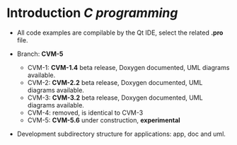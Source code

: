 # Introduction *C programming*

- All code examples are compilable by the Qt IDE, select the related **.pro** file.
- Branch: **CVM-5**
  
  - CVM-1: **CVM-1.4** beta release, Doxygen documented, UML diagrams available.
  - CVM-2: **CVM-2.2** beta release, Doxygen documented, UML diagrams available.
  - CVM-3: **CVM-3.2** beta release, Doxygen documented, UML diagrams available.
  - CVM-4: removed, is identical to CVM-3
  - CVM-5: **CVM-5.6** under construction, **experimental**

- Development subdirectory structure for applications: app, doc and uml.
